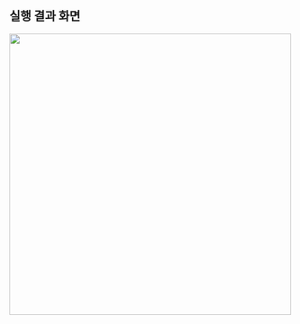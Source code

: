 ## 실행 결과 화면
<img src="https://github.com/22000489/WordMasterProject/blob/master/screenshots/설치한%20IDE의%20이름과%20실행화면%20캡쳐본.png?raw=true" width='500'>
